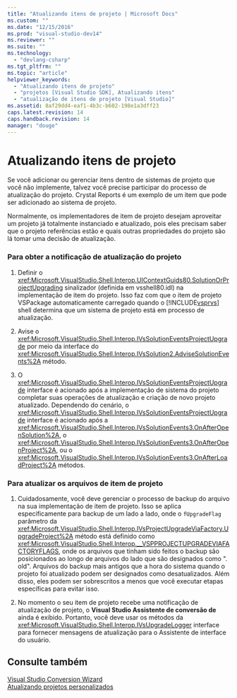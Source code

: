```yaml
---
title: "Atualizando itens de projeto | Microsoft Docs"
ms.custom: ""
ms.date: "12/15/2016"
ms.prod: "visual-studio-dev14"
ms.reviewer: ""
ms.suite: ""
ms.technology: 
  - "devlang-csharp"
ms.tgt_pltfrm: ""
ms.topic: "article"
helpviewer_keywords: 
  - "Atualizando itens de projeto"
  - "projetos [Visual Studio SDK], Atualizando itens"
  - "atualização de itens de projeto [Visual Studio]"
ms.assetid: 8af29dd4-eaf1-4b3c-b602-198e1a3dff23
caps.latest.revision: 14
caps.handback.revision: 14
manager: "douge"
---
```

# Atualizando itens de projeto
Se você adicionar ou gerenciar itens dentro de sistemas de projeto que você não implemente, talvez você precise participar do processo de atualização do projeto.  Crystal Reports é um exemplo de um item que pode ser adicionado ao sistema de projeto.  
  
 Normalmente, os implementadores de item de projeto desejam aproveitar um projeto já totalmente instanciado e atualizado, pois eles precisam saber que o projeto referências estão e quais outras propriedades do projeto são lá tomar uma decisão de atualização.  
  
### Para obter a notificação de atualização do projeto  
  
1.  Definir o <xref:Microsoft.VisualStudio.Shell.Interop.UIContextGuids80.SolutionOrProjectUpgrading> sinalizador \(definida em vsshell80.idl\) na implementação de item do projeto.  Isso faz com que o item de projeto VSPackage automaticamente carregado quando o [!INCLUDE[vsprvs](../assembler/masm/includes/vsprvs_md.md)] shell determina que um sistema de projeto está em processo de atualização.  
  
2.  Avise o <xref:Microsoft.VisualStudio.Shell.Interop.IVsSolutionEventsProjectUpgrade> por meio da interface do <xref:Microsoft.VisualStudio.Shell.Interop.IVsSolution2.AdviseSolutionEvents%2A> método.  
  
3.  O <xref:Microsoft.VisualStudio.Shell.Interop.IVsSolutionEventsProjectUpgrade> interface é acionado após a implementação de sistema do projeto completar suas operações de atualização e criação de novo projeto atualizado.  Dependendo do cenário, o <xref:Microsoft.VisualStudio.Shell.Interop.IVsSolutionEventsProjectUpgrade> interface é acionado após a <xref:Microsoft.VisualStudio.Shell.Interop.IVsSolutionEvents3.OnAfterOpenSolution%2A>, o <xref:Microsoft.VisualStudio.Shell.Interop.IVsSolutionEvents3.OnAfterOpenProject%2A>, ou o <xref:Microsoft.VisualStudio.Shell.Interop.IVsSolutionEvents3.OnAfterLoadProject%2A> métodos.  
  
### Para atualizar os arquivos de item de projeto  
  
1.  Cuidadosamente, você deve gerenciar o processo de backup do arquivo na sua implementação de item de projeto.  Isso se aplica especificamente para backup de um lado a lado, onde o `fUpgradeFlag` parâmetro da <xref:Microsoft.VisualStudio.Shell.Interop.IVsProjectUpgradeViaFactory.UpgradeProject%2A> método está definido como <xref:Microsoft.VisualStudio.Shell.Interop.__VSPPROJECTUPGRADEVIAFACTORYFLAGS>, onde os arquivos que tinham sido feitos o backup são posicionados ao longo de arquivos do lado que são designados como ". old".  Arquivos do backup mais antigos que a hora do sistema quando o projeto foi atualizado podem ser designados como desatualizados.  Além disso, eles podem ser sobrescritos a menos que você executar etapas específicas para evitar isso.  
  
2.  No momento o seu item de projeto recebe uma notificação de atualização de projeto, o  **Visual Studio Assistente de conversão de** ainda é exibido.  Portanto, você deve usar os métodos da <xref:Microsoft.VisualStudio.Shell.Interop.IVsUpgradeLogger> interface para fornecer mensagens de atualização para o Assistente de interface do usuário.  
  
## Consulte também  
 [Visual Studio Conversion Wizard](http://msdn.microsoft.com/pt-br/4acfd30e-c192-4184-a86f-2da5e4c3d83c)   
 [Atualizando projetos personalizados](../misc/upgrading-custom-projects.md)